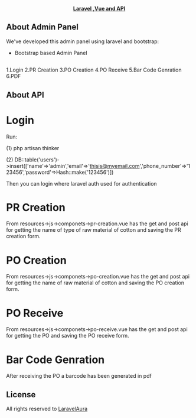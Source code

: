 <p align="center"><b><a href="https://laravelaura.com" target="_blank">Laravel ,Vue and API</a></b></p>

## About  Admin Panel

We've developed this admin panel using laravel and bootstrap:

- Bootstrap based Admin Panel

## 
1.Login
2.PR Creation
3.PO Creation
4.PO Receive
5.Bar Code Genration
6.PDF

## About API
# Login
Run: 

(1) php artisan thinker 

(2) DB::table('users')->insert(['name'=>'admin','email'=>'thisis@myemail.com','phone_number'=>'123456','password'=>Hash::make('123456')])

Then you can login where laravel auth used for authentication

# PR Creation
From resources->js->componets->pr-creation.vue has the get and post api for getting the name of type of raw material of cotton and saving the PR creation form.

# PO Creation
From resources->js->componets->po-creation.vue has the get and post api for getting the name of raw material of cotton and saving the PO creation form.

# PO Receive
From resources->js->componets->po-receive.vue has the get and post api for getting the PO and saving the PO receive form.

# Bar Code Genration
After receiving the PO a barcode has been generated in pdf

## License

All rights reserved to <a href="https://laravelaura.com" target="_blank">LaravelAura</a>
